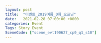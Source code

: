 ```yaml
---
layout: post
title:  "이벤트_2019여름_0화_오프닝"
date:   2021-02-28 07:00:00 +0000
categories: Event
Tags: Story Event
SceneCode: ["scene_evt190627_cp0_q1_s10"]
---
```

